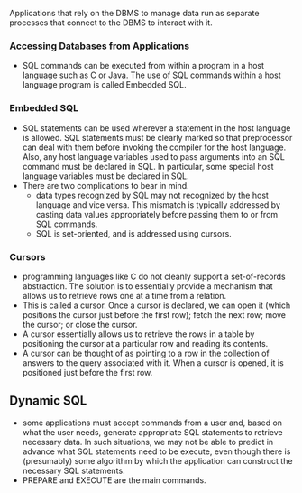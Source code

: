 Applications that rely on the DBMS to manage data run as separate processes that connect to the DBMS to interact with it.

  

  

### Accessing Databases from Applications

- SQL commands can be executed from within a program in a host language such as C or Java. The use of SQL commands within a host language program is called Embedded SQL.

  

### Embedded SQL

- SQL statements can be used wherever a statement in the host language is allowed. SQL statements must be clearly marked so that preprocessor can deal with them before invoking the compiler for the host language. Also, any host language variables used to pass arguments into an SQL command must be declared in SQL. In particular, some special host language variables must be declared in SQL.
- There are two complications to bear in mind.
    - data types recognized by SQL may not recognized by the host language and vice versa. This mismatch is typically addressed by casting data values appropriately before passing them to or from SQL commands.
    - SQL is set-oriented, and is addressed using cursors.

  

  

### Cursors

- programming languages like C do not cleanly support a set-of-records abstraction. The solution is to essentially provide a mechanism that allows us to retrieve rows one at a time from a relation.
- This is called a cursor. Once a cursor is declared, we can open it (which positions the cursor just before the first row); fetch the next row; move the cursor; or close the cursor.
- A cursor essentially allows us to retrieve the rows in a table by positioning the cursor at a particular row and reading its contents.
- A cursor can be thought of as pointing to a row in the collection of answers to the query associated with it. When a cursor is opened, it is positioned just before the first row.

  

  

## Dynamic SQL

- some applications must accept commands from a user and, based on what the user needs, generate appropriate SQL statements to retrieve necessary data. In such situations, we may not be able to predict in advance what SQL statements need to be execute, even though there is (presumably) some algorithm by which the application can construct the necessary SQL statements.
- PREPARE and EXECUTE are the main commands.